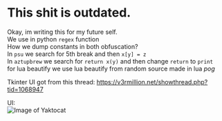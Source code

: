 # This shit is outdated.

Okay, im writing this for my future self. <br /> 
We use in python `regex` function <br /> 
How we dump constants in both obfuscation? <br /> 
In `psu` we search for 5th break and then `x[y] = z` <br /> 
In `aztupbrew` we search for `return x(y)` and then change `return` to `print`  <br />
for lua beautify we use lua beautify from random source made in lua *pog*

Tkinter UI got from this thread: https://v3rmillion.net/showthread.php?tid=1068947


UI: <br /> 
![Image of Yaktocat](https://i.imgur.com/t2tk3Ub.png)

